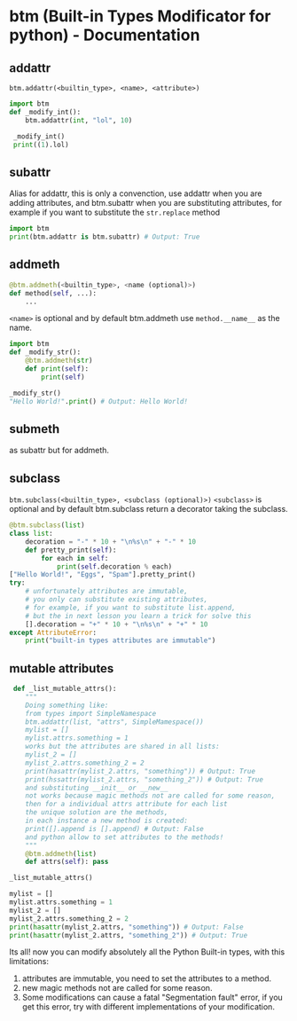 btm (Built-in Types Modificator for python) - Documentation
=========================================

addattr
-------

`btm.addattr(<builtin_type>, <name>, <attribute>)`

```python
import btm
def _modify_int():
    btm.addattr(int, "lol", 10)

 _modify_int()
 print((1).lol)
```

subattr
-------

Alias for addattr, this is only a convenction,
use addattr when you are adding attributes, and
btm.subattr when you are substituting attributes,
for example if you want to substitute the `str.replace` method
```python
import btm
print(btm.addattr is btm.subattr) # Output: True
```

addmeth
-------

```python
@btm.addmeth(<builtin_type>, <name (optional)>)
def method(self, ...):
    ...
```

`<name>` is optional and by default btm.addmeth use `method.__name__` as the name.

```python
import btm
def _modify_str():
    @btm.addmeth(str)
    def print(self):
        print(self)

_modify_str()
"Hello World!".print() # Output: Hello World!
```

submeth
-------

as subattr but for addmeth.

subclass
--------

`btm.subclass(<builtin_type>, <subclass (optional)>)`
`<subclass>` is optional and by default btm.subclass
return a decorator taking the subclass.

```python
@btm.subclass(list)
class list:
    decoration = "-" * 10 + "\n%s\n" + "-" * 10 
    def pretty_print(self):
        for each in self:
            print(self.decoration % each)
["Hello World!", "Eggs", "Spam"].pretty_print()
try:
    # unfortunately attributes are immutable,
    # you only can substitute existing attributes,
    # for example, if you want to substitute list.append,
    # but the in next lesson you learn a trick for solve this
    [].decoration = "+" * 10 + "\n%s\n" + "+" * 10
except AttributeError:
    print("built-in types attributes are immutable")
```

mutable attributes
------------------

```python
 def _list_mutable_attrs():
    """
    Doing something like:
    from types import SimpleNamespace
    btm.addattr(list, "attrs", SimpleMamespace())
    mylist = []
    mylist.attrs.something = 1
    works but the attributes are shared in all lists:
    mylist_2 = []
    mylist_2.attrs.something_2 = 2
    print(hasattr(mylist_2.attrs, "something")) # Output: True
    print(hssattr(mylist_2.attrs, "something_2")) # Output: True
    and substituting __init__ or __new__
    not works because magic methods not are called for some reason,
    then for a individual attrs attribute for each list
    the unique solution are the methods,
    in each instance a new method is created:
    print([].append is [].append) # Output: False
    and python allow to set attributes to the methods!
    """
    @btm.addmeth(list)
    def attrs(self): pass

_list_mutable_attrs()

mylist = []
mylist.attrs.something = 1
mylist_2 = []
mylist_2.attrs.something_2 = 2
print(hasattr(mylist_2.attrs, "something")) # Output: False
print(hasattr(mylist_2.attrs, "something_2")) # Output: True
```

Its all! now you can modify absolutely all the Python Built-in types, with this limitations:

1) attributes are immutable, you need to set the attributes to a method.
2) new magic methods not are called for some reason.
3) Some modifications can cause a fatal "Segmentation fault" error,
if you get this error, try with different implementations of your modification.

